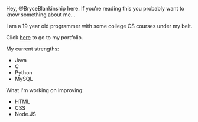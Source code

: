 <meta http-equiv = "refresh" content = "3; url=https://www.bryceblankinship.com/welcome.html"/>


Hey, @BryceBlankinship here.
If you're reading this you probably want to know something about me...

I am a 19 year old programmer with some college CS courses under my belt.

Click <a href="https://www.bryceblankinship.com/welcome.html">here</a> to go to my portfolio.

My current strengths:
- Java
- C
- Python
- MySQL

What I'm working on improving:
- HTML
- CSS
- Node.JS


